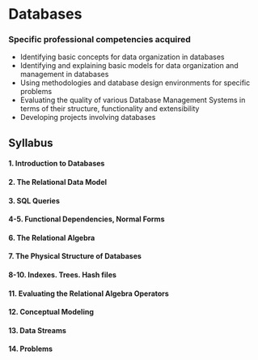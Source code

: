 # Databases

### Specific professional competencies acquired 
- Identifying basic concepts for data organization in databases
- Identifying and explaining basic models for data organization and management in databases
- Using methodologies and database design environments for specific problems
- Evaluating the quality of various Database Management Systems in terms of their structure, functionality and extensibility
- Developing projects involving databases

## Syllabus
#### 1. Introduction to Databases 
#### 2. The Relational Data Model 
#### 3. SQL Queries 
#### 4-5. Functional Dependencies, Normal Forms 
#### 6. The Relational Algebra
#### 7. The Physical Structure of Databases
#### 8-10. Indexes. Trees. Hash files 
#### 11. Evaluating the Relational Algebra Operators
#### 12. Conceptual Modeling 
#### 13. Data Streams
#### 14. Problems 

